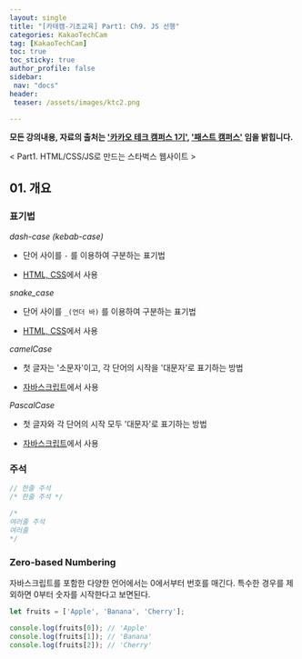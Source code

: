 ```yaml
---
layout: single
title: "[카테캠-기초교육] Part1: Ch9. JS 선행"
categories: KakaoTechCam
tag: [KakaoTechCam]
toc: true
toc_sticky: true
author_profile: false
sidebar:
 nav: "docs"
header:
 teaser: /assets/images/ktc2.png

---
```


**모든 강의내용, 자료의 출처는 <u>'카카오 테크 캠퍼스 1기'</u>, <u>'패스트 캠퍼스'</u> 임을 밝힙니다.**

< Part1. HTML/CSS/JS로 만드는 스타벅스 웹사이트 >

## 01. 개요

### 표기법

*dash-case (kebab-case)*

- 단어 사이를 `-` 를 이용하여 구분하는 표기법

- <u>HTML, CSS</u>에서 사용

*snake_case*

- 단어 사이를 `_(언더 바)` 를 이용하여 구분하는 표기법

- <u>HTML, CSS</u>에서 사용

*camelCase*

- 첫 글자는 '소문자'이고, 각 단어의 시작을 '대문자'로 표기하는 방법

- <u>자바스크립트</u>에서 사용

*PascalCase*

- 첫 글자와 각 단어의 시작 모두 '대문자'로 표기하는 방법

- <u>자바스크립트</u>에서 사용

### 주석

```js
// 한줄 주석
/* 한줄 주석 */

/*
여러줄 주석
여러줄
*/
```

### Zero-based Numbering

자바스크립트를 포함한 다양한 언어에서는 0에서부터 번호를 매긴다. 특수한 경우를 제외하면 0부터 숫자를 시작한다고 보면된다.

```js
let fruits = ['Apple', 'Banana', 'Cherry'];

console.log(fruits[0]); // 'Apple'
console.log(fruits[1]); // 'Banana'
console.log(fruits[2]); // 'Cherry'
```
